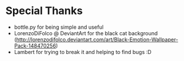 Special Thanks
==============

  - bottle.py for being simple and useful
  - LorenzoDiFolco @ DeviantArt for the black cat background (http://lorenzodifolco.deviantart.com/art/Black-Emotion-Wallpaper-Pack-148470256)
  - Lambert for trying to break it and helping to find bugs :D

